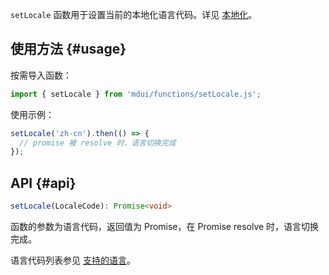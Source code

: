 `setLocale` 函数用于设置当前的本地化语言代码。详见 [本地化](/zh-cn/docs/2/getting-started/localization)。

## 使用方法 {#usage}

按需导入函数：

```js
import { setLocale } from 'mdui/functions/setLocale.js';
```

使用示例：

```js
setLocale('zh-cn').then(() => {
  // promise 被 resolve 时，语言切换完成
});
```

## API {#api}

```ts
setLocale(LocaleCode): Promise<void>
```

函数的参数为语言代码，返回值为 Promise，在 Promise resolve 时，语言切换完成。

语言代码列表参见 [支持的语言](/zh-cn/docs/2/getting-started/localization#languages)。

